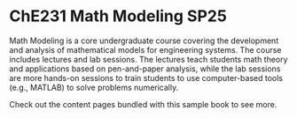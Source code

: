 # ChE231 Math Modeling SP25

Math Modeling is a core undergraduate course covering the development and analysis of mathematical models for engineering systems. The course includes lectures and lab sessions. The lectures teach students math theory and applications based on pen-and-paper analysis, while the lab sessions are more hands-on sessions to train students to use computer-based tools (e.g., MATLAB) to solve problems numerically.

Check out the content pages bundled with this sample book to see more.

```{tableofcontents}
```
